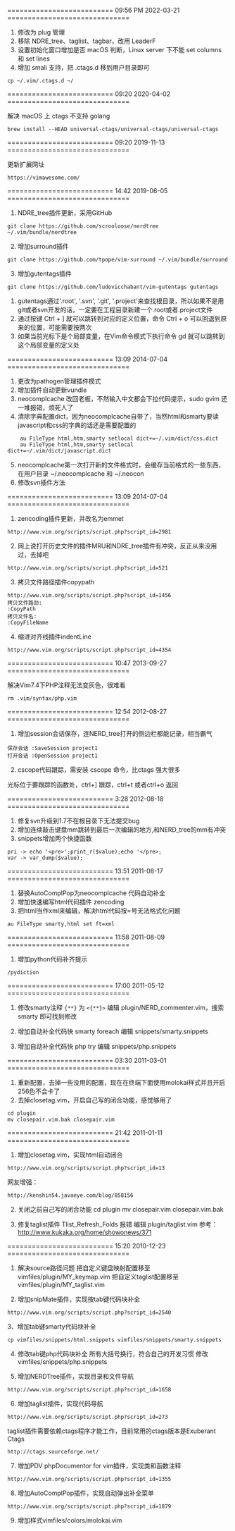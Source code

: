 ========================== 09:56 PM 2022-03-21 ==============================

1. 修改为 plug 管理
2. 移除 NDRE_tree、taglist、tagbar，改用 LeaderF
3. 设置初始化窗口增加是否 macOS 判断，Linux server 下不能 set columns 和 set lines
4. 增加 smali 支持，把 .ctags.d 移到用户目录即可
```
cp ~/.vim/.ctags.d ~/
```

========================== 09:20 2020-04-02 ==============================

解决 macOS 上 ctags 不支持 golang

```
brew install --HEAD universal-ctags/universal-ctags/universal-ctags
```

========================== 09:20 2019-11-13 ==============================

更新扩展网址

```
https://vimawesome.com/
```

========================== 14:42 2019-06-05 ==============================

1. NDRE_tree插件更新，采用GitHub

```
git clone https://github.com/scrooloose/nerdtree ~/.vim/bundle/nerdtree
```

2. 增加surround插件

```
git clone https://github.com/tpope/vim-surround ~/.vim/bundle/surround
```

3. 增加gutentags插件

```
git clone https://github.com/ludovicchabant/vim-gutentags gutentags
```

1. gutentags通过'.root', '.svn', '.git', '.project'来查找根目录，所以如果不是用git或者svn开发的话，一定要在工程目录新建一个.root或者.project文件
2. 通过按键 Ctrl + ] 就可以跳转到对应的定义位置，命令 Ctrl + o 可以回退到原来的位置，可能需要按两次
3. 如果当前光标下是个局部变量，在Vim命令模式下执行命令 gd 就可以跳转到这个局部变量的定义处

========================== 13:09 2014-07-04 ==============================

1. 更改为pathogen管理插件模式
2. 增加插件自动更新vundle
3. neocomplcache 改回老板，不然输入中文都会下拉代码提示，sudo gvim 还一堆报错，烦死人了
4. 清除字典配置dict，因为neocomplcache自带了，当然html和smarty要读javascript和css的字典的话还是需要配置的
```
    au FileType html,htm,smarty setlocal dict+=~/.vim/dict/css.dict
    au FileType html,htm,smarty setlocal dict+=~/.vim/dict/javascript.dict
```
5. neocomplcache第一次打开新的文件格式时，会缓存当前格式的一些东西，在用户目录 ~/.neocomplcache 和 ~/.neocon
6. 修改svn插件方法

========================== 13:09 2014-07-04 ==============================

1. zencoding插件更新，并改名为emmet

```
http://www.vim.org/scripts/script.php?script_id=2981
```

2. 网上说打开历史文件的插件MRU和NDRE_tree插件有冲突，反正从来没用过，去掉吧

```
http://www.vim.org/scripts/script.php?script_id=521
```

3. 拷贝文件路径插件copypath

```
http://www.vim.org/scripts/script.php?script_id=1456
拷贝文件路劲:
:CopyPath
拷贝文件名:
:CopyFileName
```

4. 缩进对齐线插件indentLine

```
http://www.vim.org/scripts/script.php?script_id=4354
```

========================== 10:47 2013-09-27 ==============================

解决Vim7.4下PHP注释无法变灰色，很难看

```
rm .vim/syntax/php.vim
```

========================== 12:54 2012-08-27 ==============================

1. 增加session会话保存，连NERD_tree打开的侧边栏都能记录，相当霸气
```
保存会话 :SaveSession project1
打开会话 :OpenSession project1
```

2. cscope代码跟踪，需安装 cscope 命令，比ctags 强大很多

光标位于要跟踪的函数处，ctrl+] 跟踪，ctrl+t 或者ctrl+o 返回

========================== 3:28 2012-08-18 ==============================

1. 修复svn升级到1.7不在根目录下无法提交bug
2. 增加连续敲击键盘mm跳转到最后一次编辑的地方,和NERD_tree的mm有冲突
3. snippets增加两个快捷函数
```
pri -> echo '<pre>';print_r($value);echo '</pre>; 
var -> var_dump($value);
```

========================== 13:51 2011-08-17 ==============================

1. 替换AutoComplPop为neocomplcache 代码自动补全
2. 增加快速编写html代码插件 zencoding
3. 把html当作xml来编辑，解决html代码按=号无法格式化问题
```
au FileType smarty,html set ft=xml
```

========================== 11:58 2011-08-09 ==============================

1. 增加python代码补齐提示
```
/pydiction
```

========================== 17:00 2011-05-12 ==============================

1. 修改smarty注释 `{**}` 为 `<{**}>`
编辑 plugin/NERD_commenter.vim，搜索 smarty 即可找到修改

2. 增加自动补全代码快 smarty foreach
编辑 snippets/smarty.snippets

3. 增加自动补全代码快 php try
编辑 snippets/php.snippets

========================== 03:30 2011-03-01 ==============================

1. 重新配置，去掉一些没用的配置，现在在终端下面使用molokai样式并且开启256色不会卡了
2. 去掉closetag.vim，开启自己写的闭合功能，感觉够用了
```
cd plugin
mv closepair.vim.bak closepair.vim
```

========================== 21:42 2011-01-11 ==============================

1. 增加closetag.vim，实现html自动闭合
```
http://www.vim.org/scripts/script.php?script_id=13
```
网友增强：
```
http://kenshin54.javaeye.com/blog/858156
```

2. 关闭之前自己写的闭合功能
cd plugin
mv closepair.vim closepair.vim.bak

3. 修复taglist插件 Tlist_Refresh_Folds 报错
编辑 plugin/taglist.vim
参考：http://www.kukaka.org/home/showonews/371

========================== 15:20 2010-12-23 ==============================

1. 解决source路径问题
把自定义键盘映射配置移至 vimfiles/plugin/MY_keymap.vim
把自定义taglist配置移至 vimfiles/plugin/MY_taglist.vim

2. 增加snipMate插件，实现按tab键代码块补全
```
http://www.vim.org/scripts/script.php?script_id=2540
```

3、增加tab键smarty代码块补全
```
cp vimfiles/snippets/html.snippets vimfiles/snippets/smarty.snippets
```

4. 修改tab键php代码块补全 所有大括号换行，符合自己的开发习惯
修改 vimfiles/snippets/php.snippets

5. 增加NERDTree插件，实现目录和文件导航
```
http://www.vim.org/scripts/script.php?script_id=1658
```

6. 增加taglist插件，实现代码导航
```
http://www.vim.org/scripts/script.php?script_id=273
```
taglist插件需要依赖ctags程序才能工作，目前常用的ctags版本是Exuberant Ctags
```
http://ctags.sourceforge.net/
```

7. 增加PDV phpDocumentor for vim插件，实现类和函数注释
```
http://www.vim.org/scripts/script.php?script_id=1355
```

8. 增加AutoComplPop插件，实现自动弹出补全菜单
```
http://www.vim.org/scripts/script.php?script_id=1879
```

9. 增加样式vimfiles/colors/molokai.vim
